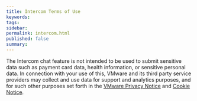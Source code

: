 ```yaml
---
title: Intercom Terms of Use
keywords:
tags:
sidebar:
permalink: intercom.html
published: false
summary:
---
```

The Intercom chat feature is not intended to be used to submit sensitive data such as payment card data, health information, or sensitive personal data.  In connection with your use of this, VMware and its third party service providers may collect and use data for support and analytics purposes, and for such other purposes set forth in the [VMware Privacy Notice](https://www.vmware.com/help/privacy.html) and [Cookie Notice](https://www.vmware.com/help/privacy/cookie-notice.html).
